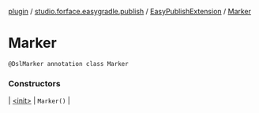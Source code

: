 [plugin](../../../index.md) / [studio.forface.easygradle.publish](../../index.md) / [EasyPublishExtension](../index.md) / [Marker](./index.md)

# Marker

`@DslMarker annotation class Marker`

### Constructors

| [&lt;init&gt;](-init-.md) | `Marker()` |

